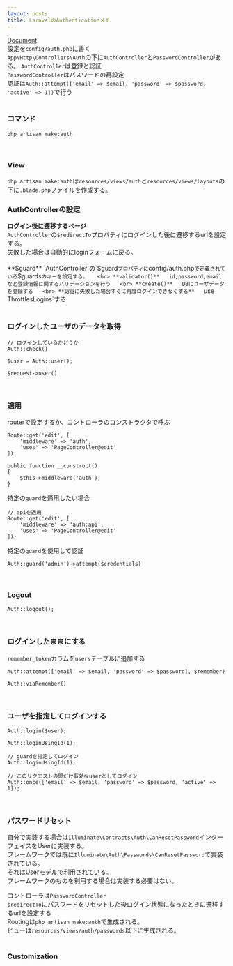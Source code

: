 ```yaml
---
layout: posts
title: LaravelのAuthenticationメモ 
---
```

[Document](https://laravel.com/docs/5.2/authentication)  
設定を`config/auth.php`に書く  
`App\Http\Controllers\Auth`の下に`AuthController`と`PasswordController`がある。
`AuthController`は登録と認証  
`PasswordController`はパスワードの再設定  
認証は`Auth::attempt(['email' => $email, 'password' => $password, 'active' => 1])`で行う     
<br>

### コマンド

```
php artisan make:auth
```
<br>

### View
`php artisan make:auth`は`resources/views/auth`と`resources/views/layouts`の下に`.blade.php`ファイルを作成する。 
<br>

### AuthControllerの設定
**ログイン後に遷移するページ**  
`AuthController`の`$redirectTo`プロパティにログインした後に遷移するurlを設定する。  
失敗した場合は自動的にloginフォームに戻る。  
<br>
**$guard**  
`AuthController`の`$guard`プロパティに`config/auth.php`で定義されている`$guards`のキーを設定する。  
<br>
**validator()**  
id,password,emailなど登録情報に関するバリデーションを行う  
<br>
**create()**  
DBにユーザデータを登録する  
<br>
**認証に失敗した場合すぐに再度ログインできなくする**  
`use ThrottlesLogins`する  
<br>

### ログインしたユーザのデータを取得

```
// ログインしているかどうか
Auth::check()

$user = Auth::user();

$request->user()
```
<br>

### 適用

routerで設定するか、コントローラのコンストラクタで呼ぶ   

```
Route::get('edit', [
    'middleware' => 'auth',
    'uses' => 'PageController@edit'
]);

public function __construct()
{
    $this->middleware('auth');
}
```

特定の`guard`を適用したい場合  

```
// apiを適用
Route::get('edit', [
    'middleware' => 'auth:api',
    'uses' => 'PageController@edit'
]);
```

特定の`guard`を使用して認証  

```
Auth::guard('admin')->attempt($credentials)
```
<br>

### Logout

```
Auth::logout();
```
<br>


### ログインしたままにする

`remember_token`カラムを`users`テーブルに追加する  

```
Auth::attempt(['email' => $email, 'password' => $password], $remember)

Auth::viaRemember()
```
<br>

### ユーザを指定してログインする

```
Auth::login($user);

Auth::loginUsingId(1);

// guardを指定してログイン
Auth::loginUsingId(1);

// このリクエストの間だけ有効なuserとしてログイン
Auth::once(['email' => $email, 'password' => $password, 'active' => 1]);
```
<br>

### パスワードリセット

自分で実装する場合は`Illuminate\Contracts\Auth\CanResetPassword`インターフェイスをUserに実装する。  
フレームワークでは既に`Illuminate\Auth\Passwords\CanResetPassword`で実装されている。  
それはUserモデルで利用されている。  
フレームワークのものを利用する場合は実装する必要はない。  

コントローラは`PasswordController`   
`$redirectTo`にパスワードをリセットした後ログイン状態になったときに遷移するurlを設定する  
Routingは`php artisan make:auth`で生成される。  
ビューは`resources/views/auth/passwords`以下に生成される。  
<br>

### Customization







































